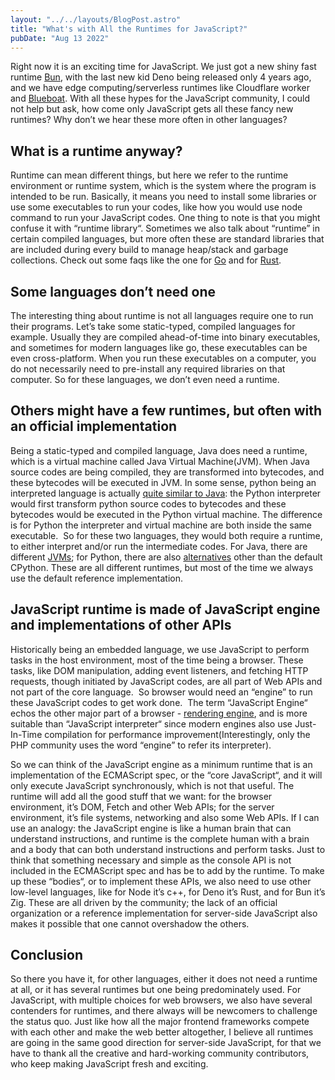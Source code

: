```yaml
---
layout: "../../layouts/BlogPost.astro"
title: "What's with All the Runtimes for JavaScript?"
pubDate: "Aug 13 2022"
---
```


Right now it is an exciting time for JavaScript. We just got a new shiny fast runtime [Bun](https://bun.sh/), with the last new kid Deno being released only 4 years ago, and we have edge computing/serverless runtimes like Cloudflare worker and [Blueboat](https://blueboat.io/). With all these hypes for the JavaScript community, I could not help but ask, how come only JavaScript gets all these fancy new runtimes? Why don’t we hear these more often in other languages?

## What is a runtime anyway?

Runtime can mean different things, but here we refer to the runtime environment or runtime system, which is the system where the program is intended to be run. Basically, it means you need to install some libraries or use some executables to run your codes, like how you would use node command to run your JavaScript codes. One thing to note is that you might confuse it with “runtime library“. Sometimes we also talk about “runtime” in certain compiled languages,  but more often these are standard libraries that are included during every build to manage heap/stack and garbage collections. Check out some faqs like the one for [Go](https://go.dev/doc/faq#runtime) and for [Rust](https://prev.rust-lang.org/en-US/faq.html#does-rust-have-a-runtime).

## Some languages don’t need one

The interesting thing about runtime is not all languages require one to run their programs. Let’s take some static-typed, compiled languages for example. Usually they are compiled ahead-of-time into binary executables, and sometimes for modern languages like go, these executables can be even cross-platform. When you run these executables on a computer, you do not necessarily need to pre-install any required libraries on that computer. So for these languages, we don’t even need a runtime.

## Others might have a few runtimes, but often with an official implementation

Being a static-typed and compiled language, Java does need a runtime, which is a virtual machine called Java Virtual Machine(JVM). When Java source codes are being compiled, they are transformed into bytecodes, and these bytecodes will be executed in JVM. In some sense, python being an interpreted language is actually [quite similar to Java](https://stackoverflow.com/questions/441824/java-virtual-machine-vs-python-interpreter-parlance/1732383#1732383): the Python interpreter would first transform python source codes to bytecodes and these bytecodes would be executed in the Python virtual machine. The difference is for Python the interpreter and virtual machine are both inside the same executable.  So for these two languages, they would both require a runtime, to either interpret and/or run the intermediate codes. For Java, there are different [JVMs](https://en.wikipedia.org/wiki/List_of_Java_virtual_machines); for Python, there are also [alternatives](https://www.python.org/download/alternatives/) other than the default CPython. These are all different runtimes, but most of the time we always use the default reference implementation.

## JavaScript runtime is made of JavaScript engine and implementations of other APIs

Historically being an embedded language, we use JavaScript to perform tasks in the host environment, most of the time being a browser. These tasks, like DOM manipulation, adding event listeners, and fetching HTTP requests, though initiated by JavaScript codes, are all part of Web APIs and not part of the core language.  So browser would need an “engine” to run these JavaScript codes to get work done.  The term “JavaScript Engine“ echos the other major part of a browser -  [rendering engine](https://developer.mozilla.org/en-US/docs/Glossary/Rendering_engine), and is more suitable than “JavaScript interpreter“ since modern engines also use Just-In-Time compilation for performance improvement(Interestingly, only the PHP community uses the word “engine” to refer its interpreter).

So we can think of the JavaScript engine as a minimum runtime that is an implementation of the ECMAScript spec, or the “core JavaScript“, and it will only execute JavaScript synchronously, which is not that useful. The runtime will add all the good stuff that we want: for the browser environment, it’s DOM, Fetch and other Web APIs; for the server environment, it’s file systems, networking and also some Web APIs.  If I can use an analogy:  the JavaScript engine is like a human brain that can understand instructions, and runtime is the complete human with a brain and a body that can both understand instructions and perform tasks. Just to think that something necessary and simple as the console API is not included in the ECMAScript spec and has be to add by the runtime. To make up these “bodies“, or to implement these APIs, we also need to use other low-level languages, like for Node it’s c++,  for Deno it’s Rust, and for Bun it’s Zig. These are all driven by the community; the lack of an official organization or a reference implementation for server-side JavaScript also makes it possible that one cannot overshadow the others.

## Conclusion

So there you have it, for other languages, either it does not need a runtime at all, or it has several runtimes but one being predominately used. For JavaScript, with multiple choices for web browsers, we also have several contenders for runtimes, and there always will be newcomers to challenge the status quo.  Just like how all the major frontend frameworks compete with each other and make the web better altogether, I believe all runtimes are going in the same good direction for server-side JavaScript, for that we have to thank all the creative and hard-working community contributors, who keep making JavaScript fresh and exciting.